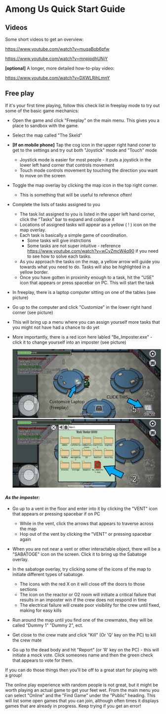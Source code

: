 # Among Us Quick Start Guide

## Videos
Some short videos to get an overview:

https://www.youtube.com/watch?v=muqaBob6pfw

https://www.youtube.com/watch?v=mnpjpdhUNjY

__[optional]__ A longer, more detailed how-to-play video:

https://www.youtube.com/watch?v=DXWLRihLmnY

## Free play 

If it's your first time playing, follow this check list in freeplay mode to try out some of the basic game mechanics:

- Open the game and click "Freeplay" on the main menu. This gives you a place to sandbox with the game.
- Select the map called "The Skeld"
- __[If on mobile phone]__ Tap the cog icon in the upper right hand coner to get to the settings and try out both "Joystick" mode and "Touch" mode
	- Joystick mode is easier for most people - it puts a joystick in the lower left hand corner that controls movement
	- Touch mode controls movement by touching the direction you want to move on the screen
- Toggle the map overlay by clicking the map icon in the top right corner.
	- This is something that will be useful to reference often!
- Complete the lists of tasks assigned to you
	- The task list assigned to you is listed in the upper left hand corner, click the "Tasks" bar to expand and collapse it
	- Locations of assigned tasks will appear as a yellow ( ! ) icon on the map overlay.
	- Each task is basically a simple game of coordination.
		- Some tasks will give instrctions
		- Some tasks are not super intuitive - reference https://www.youtube.com/watch?v=wCyZmcW4q90 if you need to see how to solve each tasks.
	- As you approach the tasks on the map, a yellow arrow will guide you towards what you need to do. Tasks will also be highlighted in a yellow border.
	- Once you have gotten in proximity enough to a task, hit the "USE" icon that appears or press spacebar on PC. This will start the task

- In freeplay, there is a laptop computer sitting on one of the tables (see picture)
- Go up to the computer and click "Customize" in the lower right hand corner (see picture)
- This will bring up a menu where you can assign yourself more tasks that you might not have had a chance to do yet
- More importantly, there is a red icon here labled "Be_Imposter.exe" - click it to change yourself into an imposter (see picture)

  ![customization laptop](https://raw.githubusercontent.com/VanAnderson/AmongUs-quickstart/main/IMG_1280.jpg)
  ![customization laptop](https://raw.githubusercontent.com/VanAnderson/AmongUs-quickstart/main/IMG_1281.jpg)


#### *As the imposter:*

- Go up to a vent in the floor and enter into it by clicking the "VENT" icon that appears or pressing spacebar if on PC
	- While in the vent, click the arrows that appears to traverse across the map
	- Hop out of the vent by clicking the "VENT" or pressing spacebar again
- When you are not near a vent or other interactable object, there will be a "SABATOGE" icon on the screen. Click it to bring up the Sabatoge overlay.
- In the sabatoge overlay, try clicking some of the icons of the map to initiate different types of sabatoge.
	- The icons with the red X on it will close off the doors to those sections
	- The icon on the reactor or O2 room will initiate a critical failure that results in an imposter win if the crew does not respond in time
	- The electrical failure will create poor visibility for the crew until fixed, making for easy kills

- Run around the map until you find one of the crewmates, they will be called "Dummy 1" "Dummy 2", ect.
- Get close to the crew mate and click "Kill" (Or 'Q' key on the PC) to kill the crew mate
- Go up to the dead body and hit "Report" (or 'R' key on the PC) - this will initiate a mock vote. Click someones name and then the green check that appears to vote for them.


If you can do those things then you'll be off to a great start for playing with a group!

The online play experience with random people is not great, but it might be worth playing an actual game to get your feet wet. From the main menu you can select "Online" and the "Find Game" under the "Public" heading. This will list some open games that you can join, although often times it displays games that are already in progress. Keep trying if you get an error!
